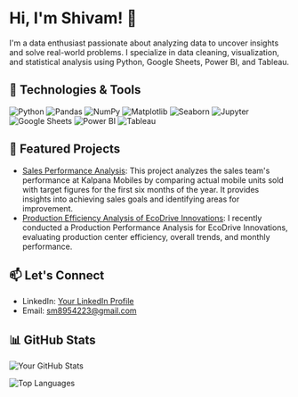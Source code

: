 # Hi, I'm Shivam! 👋 

I'm a data enthusiast passionate about analyzing data to uncover insights and solve real-world problems. I specialize in data cleaning, visualization, and statistical analysis using Python, Google Sheets, Power BI, and Tableau.     

## 🔧 Technologies & Tools
![Python](https://img.shields.io/badge/-Python-3776AB?logo=python&logoColor=white)
![Pandas](https://img.shields.io/badge/-Pandas-150458?logo=pandas&logoColor=white)
![NumPy](https://img.shields.io/badge/-NumPy-013243?logo=numpy&logoColor=white)
![Matplotlib](https://img.shields.io/badge/-Matplotlib-11557C?logo=matplotlib&logoColor=white)
![Seaborn](https://img.shields.io/badge/-Seaborn-4B77BE?logo=seaborn&logoColor=white) 
![Jupyter](https://img.shields.io/badge/-Jupyter-F37626?logo=jupyter&logoColor=white)
![Google Sheets](https://img.shields.io/badge/-Google_Sheets-34A853?logo=google-sheets&logoColor=white)
![Power BI](https://img.shields.io/badge/-Power_BI-F2C811?logo=power-bi&logoColor=black)
![Tableau](https://img.shields.io/badge/-Tableau-E97627?logo=tableau&logoColor=white)

## 🚀 Featured Projects
- [Sales Performance Analysis](https://github.com/Shivam24012001/Sales-Performance-Analysis): This project analyzes the sales team's performance at Kalpana Mobiles by comparing actual mobile units sold with target figures for the first six months of the year. It provides insights into achieving sales goals and identifying areas for improvement.
- [Production Efficiency Analysis of EcoDrive Innovations](https://github.com/Shivam24012001/-Production-Efficiency-Analysis-of-EcoDrive-Innovations): I recently conducted a Production Performance Analysis for EcoDrive Innovations, evaluating production center efficiency, overall trends, and monthly performance.

## 📫 Let's Connect
- LinkedIn: [Your LinkedIn Profile](https://www.linkedin.com/in/shivam-mishra-88a7b3200/)
- Email: [sm8954223@gmail.com](mailto:youremail@example.com)

## 📊 GitHub Stats
![Your GitHub Stats](https://github-readme-stats.vercel.app/api?username=Shivam24012001&show_icons=true&theme=radical&cache_seconds=86400)

![Top Languages](https://github-readme-stats.vercel.app/api/top-langs/?username=Shivam24012001&layout=compact&cache_seconds=86400)

